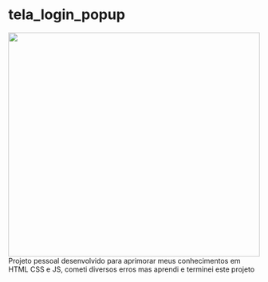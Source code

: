 # tela_login_popup
<img src = "https://raw.githubusercontent.com/Pontessxx/tela_login_popup/main/Tela_readme.png" width="100%" height="450"/>
Projeto pessoal desenvolvido para aprimorar meus conhecimentos em HTML CSS e JS, cometi diversos erros mas aprendi e terminei este projeto

